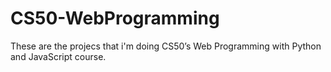 # CS50-WebProgramming

These are the projecs that i'm doing CS50’s Web Programming with Python and JavaScript course. 
